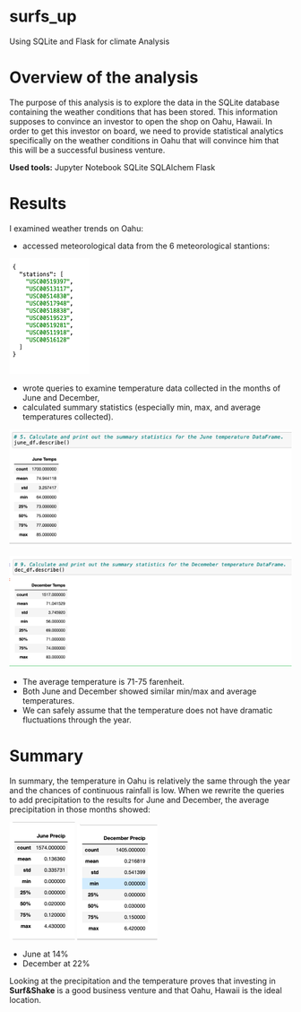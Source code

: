 # surfs_up
Using SQLite and Flask for climate Analysis 

# Overview of the analysis

The purpose of this analysis is to explore the data in the SQLite database containing the weather conditions that has been stored. This information supposes to convince an investor to open the shop on Oahu, Hawaii. In order to get this investor on board, we need to provide statistical analytics specifically on the weather conditions in Oahu that will convince him that this will be a successful business venture.

**Used tools:**
Jupyter Notebook
SQLite
SQLAlchem
Flask

# Results

I examined weather trends on Oahu:

* accessed meteorological data from the 6 meteorological stantions:

![img5.png](/images/img5.png) 

* wrote queries to examine temperature data collected in the months of June and December,
* calculated summary statistics (especially min, max, and average temperatures collected).

![img1.png](/images/img1.png) 

![img2.png](/images/img2.png) 

* The average temperature is 71-75 farenheit.
* Both June and December showed similar min/max and average temperatures.
* We can safely assume that the temperature does not have dramatic fluctuations through the year.


# Summary

In summary, the temperature in Oahu is relatively the same through the year and the chances of continuous rainfall is low. When we rewrite the queries to add precipitation to the results for June and December, the average precipitation in those months showed:

![img3.png](/images/img3.png) ![img4.png](/images/img4.png) 

* June at 14%
* December at 22%

Looking at the precipitation and the temperature proves that investing in **Surf&Shake** is a good business venture and that Oahu, Hawaii is the ideal location.

